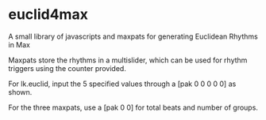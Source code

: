 # euclid4max
A small library of javascripts and maxpats for generating Euclidean Rhythms in Max

Maxpats store the rhythms in a multislider, which can be used for rhythm triggers using the counter provided.

For lk.euclid, input the 5 specified values through a [pak 0 0 0 0 0] as shown.

For the three maxpats, use a [pak 0 0] for total beats and number of groups.
